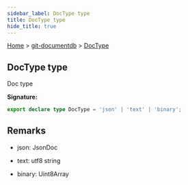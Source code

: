 ```yaml
---
sidebar_label: DocType type
title: DocType type
hide_title: true
---
```


[Home](./index.md) &gt; [git-documentdb](./git-documentdb.md) &gt; [DocType](./git-documentdb.doctype.md)

## DocType type

Doc type

<b>Signature:</b>

```typescript
export declare type DocType = 'json' | 'text' | 'binary';
```

## Remarks

- json: JsonDoc

- text: utf8 string

- binary: Uint8Array

